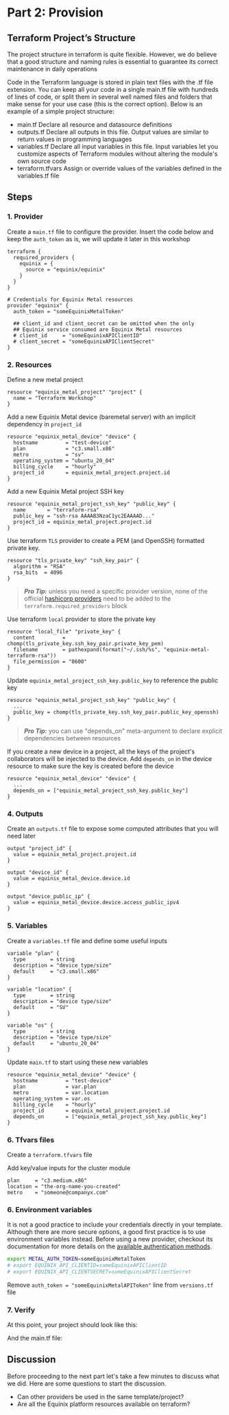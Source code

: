 <!-- See https://squidfunk.github.io/mkdocs-material/reference/ -->
# Part 2: Provision

## Terraform Project’s Structure

The project structure in terraform is quite flexible. However, we do believe that a good structure and naming rules is essential to guarantee its correct maintenance in daily operations

Code in the Terraform language is stored in plain text files with the .tf file extension. You can keep all your code in a single main.tf file with hundreds of lines of code, or split them in several well named files and folders that make sense for your use case (this is the correct option).  Below is an example of a simple project structure:

* main.tf Declare all resource and datasource definitions
* outputs.tf Declare all outputs in this file. Output values are similar to return values in programming languages
* variables.tf Declare all input variables in this file. Input variables let you customize aspects of Terraform modules without altering the module's own source code
* terraform.tfvars Assign or override values of the variables defined in the variables.tf file

## Steps

### 1. Provider

Create a `main.tf` file to configure the provider. Insert the code below and keep the `auth_token` as is, we will update it later in this workshop

```hcl
terraform {
  required_providers {
    equinix = {
      source = "equinix/equinix"
    }
  }
}

# Credentials for Equinix Metal resources
provider "equinix" {
  auth_token = "someEquinixMetalToken"

  ## client_id and client_secret can be omitted when the only
  ## Equinix service consumed are Equinix Metal resources
  # client_id     = "someEquinixAPIClientID"
  # client_secret = "someEquinixAPIClientSecret"
}
```

### 2. Resources

Define a new metal project

```hcl
resource "equinix_metal_project" "project" {
  name = "Terraform Workshop"
}
```

Add a new Equinix Metal device (baremetal server) with an implicit dependency in `project_id`

```hcl
resource "equinix_metal_device" "device" {
  hostname         = "test-device"
  plan             = "c3.small.x86"
  metro            = "sv"
  operating_system = "ubuntu_20_04"
  billing_cycle    = "hourly"
  project_id       = equinix_metal_project.project.id
}
```

Add a new Equinix Metal project SSH key 

```hcl
resource "equinix_metal_project_ssh_key" "public_key" {
  name       = "terraform-rsa"
  public_key = "ssh-rsa AAAAB3NzaC1yc2EAAAAD..."
  project_id = equinix_metal_project.project.id
}
```

Use terraform `TLS` provider to create a PEM (and OpenSSH) formatted private key.

```hcl
resource "tls_private_key" "ssh_key_pair" {
  algorithm = "RSA"
  rsa_bits  = 4096
}
```

> **_Pro Tip:_** unless you need a specific provider version, none of the official [hashicorp providers](https://registry.terraform.io/namespaces/hashicorp) need to be added to the `terraform.required_providers` block

Use terraform `local` provider to store the private key

```hcl
resource "local_file" "private_key" {
  content         = chomp(tls_private_key.ssh_key_pair.private_key_pem)
  filename        = pathexpand(format("~/.ssh/%s", "equinix-metal-terraform-rsa"))
  file_permission = "0600"
}
```

Update `equinix_metal_project_ssh_key.public_key` to reference the public key

```hcl
resource "equinix_metal_project_ssh_key" "public_key" {
  ...
  public_key = chomp(tls_private_key.ssh_key_pair.public_key_openssh)
}
```

> **_Pro Tip:_** you can use "depends_on" meta-argument to declare explicit dependencies between resources
 
If you create a new device in a project, all the keys of the project's collaborators will be injected to the device. Add `depends_on` in the device resource to make sure the key is created before the device

```hcl
resource "equinix_metal_device" "device" {
  ...
  depends_on = ["equinix_metal_project_ssh_key.public_key"]
}
```

### 4. Outputs

Create an `outputs.tf` file to expose some computed attributes that you will need later

```hcl
output "project_id" {
  value = equinix_metal_project.project.id
}

output "device_id" {
  value = equinix_metal_device.device.id
}

output "device_public_ip" {
  value = equinix_metal_device.device.access_public_ipv4
} 
```

### 5. Variables

Create a `variables.tf` file and define some useful inputs

```hcl
variable "plan" {
  type        = string
  description = "device type/size"
  default     = "c3.small.x86"
}

variable "location" {
  type        = string
  description = "device type/size"
  default     = "SV"
}

variable "os" {
  type        = string
  description = "device type/size"
  default     = "ubuntu_20_04"
}
```

Update `main.tf` to start using these new variables

```
resource "equinix_metal_device" "device" {
  hostname         = "test-device"
  plan             = var.plan
  metro            = var.location
  operating_system = var.os
  billing_cycle    = "hourly"
  project_id       = equinix_metal_project.project.id
  depends_on       = ["equinix_metal_project_ssh_key.public_key"]
}
```

### 6. Tfvars files

Create a `terraform.tfvars` file

Add key/value inputs for the cluster module

```
plan     = "c3.medium.x86"
location = "the-org-name-you-created"
metro    = "someone@companyx.com"
```

### 6. Environment variables

It is not a good practice to include your credentials directly in your template. Although there are more secure options, a good first practice is to use environment variables instead. Before using a new provider, checkout its documentation for more details on the [available authentication methods](https://registry.terraform.io/providers/equinix/equinix/latest/docs).

```sh
export METAL_AUTH_TOKEN=someEquinixMetalToken
# export EQUINIX_API_CLIENTID=someEquinixAPIClientID
# export EQUINIX_API_CLIENTSECRET=someEquinixAPIClientSecret
```

Remove `auth_token = "someEquinixMetalAPIToken"` line from `versions.tf` file

### 7. Verify

At this point, your project should look like this:

<!-- [[ADD IMAGE OF THE PROJECT TREE ]] -->

And the main.tf file:

<!-- [[ADD IMAGE OF THE MAIN FILE ]] -->

## Discussion

Before proceeding to the next part let's take a few minutes to discuss what we did. Here are some questions to start the discussion.

* Can other providers be used in the same template/project?
* Are all the Equinix platform resources available on terraform?
